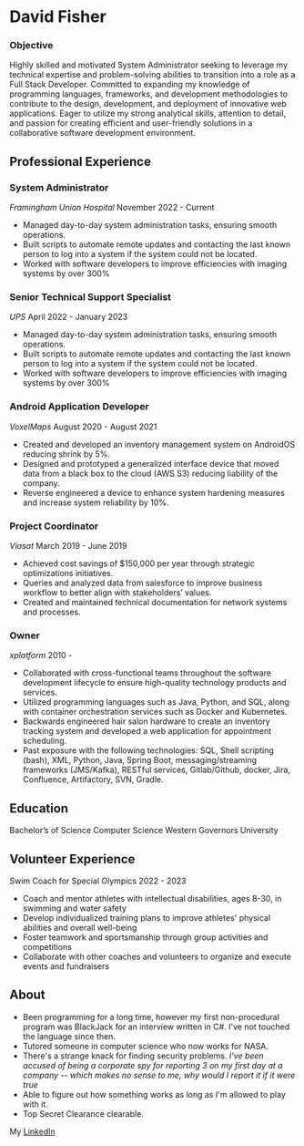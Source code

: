 # David Fisher

### Objective
Highly skilled and motivated System Administrator seeking to leverage my technical expertise and problem-solving abilities to transition into a role as a Full Stack Developer. Committed to expanding my knowledge of programming languages, frameworks, and development methodologies to contribute to the design, development, and deployment of innovative web applications. Eager to utilize my strong analytical skills, attention to detail, and passion for creating efficient and user-friendly solutions in a collaborative software development environment.

## Professional Experience

### System Administrator
*Framingham Union Hospital*
November 2022 - Current
- Managed day-to-day system administration tasks, ensuring smooth operations.
- Built scripts to automate remote updates and contacting the last known person to log into a system if the system could not be located.
- Worked with software developers to improve efficiencies with imaging systems by over 300%

### Senior Technical Support Specialist
*UPS*
April 2022 - January 2023
- Managed day-to-day system administration tasks, ensuring smooth operations.
- Built scripts to automate remote updates and contacting the last known person to log into a system if the system could not be located.
- Worked with software developers to improve efficiencies with imaging systems by over 300%

### Android Application Developer
*VoxelMaps*
August 2020 - August 2021
- Created and developed an inventory management system on AndroidOS reducing shrink by 5%.
- Designed and prototyped a generalized interface device that moved data from a black box to the cloud (AWS S3) reducing liability of the company.
- Reverse engineered a device to enhance system hardening measures and increase system reliability by 10%.

### Project Coordinator
*Viasat*
March 2019 - June 2019
- Achieved cost savings of $150,000 per year through strategic optimizations initiatives.
- Queries and analyzed data from salesforce to improve business workflow to better align with stakeholders’ values.
- Created and maintained technical documentation for network systems and processes.

### Owner
*xplatform*
2010 - 
- Collaborated with cross-functional teams throughout the software development lifecycle to ensure high-quality technology products and services. 
- Utilized programming languages such as Java, Python, and SQL, along with container orchestration services such as Docker and Kubernetes. 
- Backwards engineered hair salon hardware to create an inventory tracking system and developed a web application for appointment scheduling.
- Past exposure with the following technologies: SQL, Shell scripting (bash), XML, Python, Java, Spring Boot, messaging/streaming frameworks (JMS/Kafka), RESTful services, Gitlab/Github, docker, Jira, Confluence, Artifactory, SVN, Gradle.

## Education
Bachelor’s of Science Computer Science Western Governors University

## Volunteer Experience
Swim Coach for Special Olympics
2022 - 2023
- Coach and mentor athletes with intellectual disabilities, ages 8-30, in swimming and water safety
- Develop individualized training plans to improve athletes' physical abilities and overall well-being
- Foster teamwork and sportsmanship through group activities and competitions
- Collaborate with other coaches and volunteers to organize and execute events and fundraisers

## About
- Been programming for a long time, however my first non-procedural program was BlackJack for an interview written in C#. I've not touched the language since then.
- Tutored someone in computer science who now works for NASA.
- There's a strange knack for finding security problems. *I've been accused of being a corporate spy for reporting 3 on my first day at a company -- which makes no sense to me, why would I report it if it were true*
- Able to figure out how something works as long as I'm allowed to play with it.
- Top Secret Clearance clearable.

My [LinkedIn](https://www.linkedin.com/in/david-fisher-37406489/)

